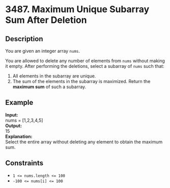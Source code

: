 # 3487. Maximum Unique Subarray Sum After Deletion

## Description

You are given an integer array `nums`.

You are allowed to delete any number of elements from `nums` without making it empty. After performing the deletions, select a subarray of `nums` such that:
1. All elements in the subarray are unique.
2. The sum of the elements in the subarray is maximized.
Return the **maximum sum** of such a subarray.

## Example

**Input:**  
nums = [1,2,3,4,5]
<br>
**Output:**
<br>
15
<br>
**Explanation:**
<br>
Select the entire array without deleting any element to obtain the maximum sum.

## Constraints

- `1 <= nums.length <= 100`
- `-100 <= nums[i] <= 100` 
